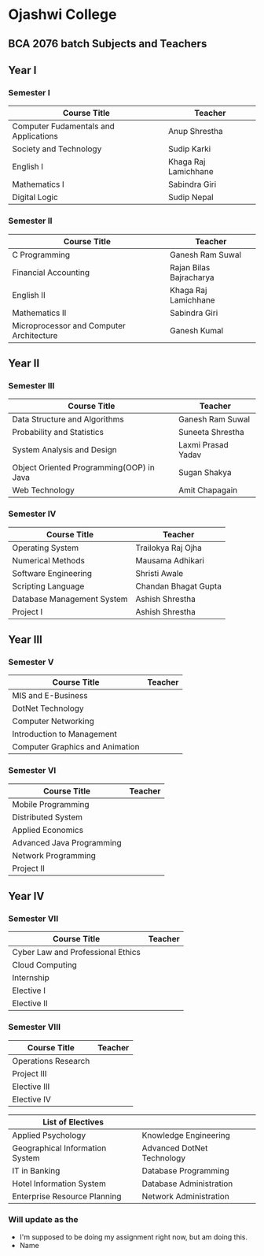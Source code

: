 # Ojashwi College
## BCA 2076 batch Subjects and Teachers

## Year I                                   
### Semester I

| Course Title                          | Teacher              |
| ------------------------------------- | -------------------- |
| Computer Fudamentals and Applications | Anup Shrestha        |
| Society and Technology                | Sudip Karki          |
| English I                             | Khaga Raj Lamichhane |
| Mathematics I                         | Sabindra Giri        |
| Digital Logic                         | Sudip Nepal          |

### Semester II

| Course Title                             | Teacher                 |
| ---------------------------------------- | ----------------------- |
| C Programming                            | Ganesh Ram Suwal        |
| Financial Accounting                     | Rajan Bilas Bajracharya |
| English II                               | Khaga Raj Lamichhane    |
| Mathematics II                           | Sabindra Giri           |
| Microprocessor and Computer Architecture | Ganesh Kumal            |

## Year II
### Semester III

| Course Title                             | Teacher            |
| ---------------------------------------- | ------------------ |
| Data Structure and Algorithms            | Ganesh Ram Suwal   |
| Probability and Statistics               | Suneeta Shrestha   |
| System Analysis and Design               | Laxmi Prasad Yadav |
| Object Oriented Programming(OOP) in Java | Sugan Shakya       |
| Web Technology                           | Amit Chapagain     |

### Semester IV

| Course Title               | Teacher              |
| -------------------------- | -------------------- |
| Operating System           | Trailokya Raj Ojha   |
| Numerical Methods          | Mausama Adhikari     |
| Software Engineering       | Shristi Awale        |
| Scripting Language         | Chandan Bhagat Gupta |
| Database Management System | Ashish Shrestha      |
| Project I                  | Ashish Shrestha      |

## Year III
### Semester V

| Course Title                    | Teacher |
| ------------------------------- | ------- |
| MIS and E-Business              |         |
| DotNet Technology               |         |
| Computer Networking             |         |
| Introduction to Management      |         |
| Computer Graphics and Animation |         |

### Semester VI

| Course Title              | Teacher |
| ------------------------- | ------- |
| Mobile Programming        |         |
| Distributed System        |         |
| Applied Economics         |         |
| Advanced Java Programming |         |
| Network Programming       |         |
| Project II                |         |

## Year IV
### Semester VII

| Course Title                      | Teacher |
| --------------------------------- | ------- |
| Cyber Law and Professional Ethics |         |
| Cloud Computing                   |
| Internship                        |
| Elective I                        |
| Elective II                       |

### Semester VIII

| Course Title        | Teacher |
| ------------------- | ------- |
| Operations Research |         |
| Project III         |         |
| Elective III        |         |
| Elective IV         |         |

| List of Electives               |                            |
| ------------------------------- | -------------------------- |
| Applied Psychology              | Knowledge Engineering      |
| Geographical Information System | Advanced DotNet Technology |
| IT in Banking                   | Database Programming       |
| Hotel Information System        | Database Administration    |
| Enterprise Resource Planning    | Network Administration     |



 ### Will update as the
- I'm supposed to be doing my assignment right now, but am doing this. 
- Name 
